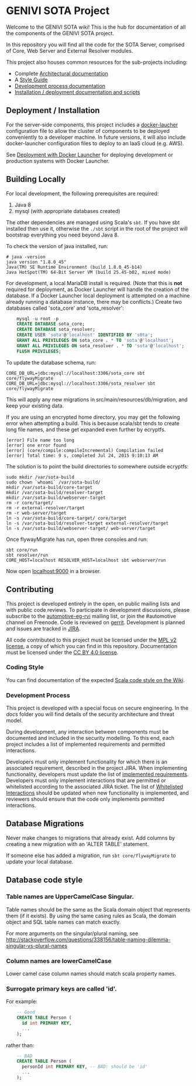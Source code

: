 # GENIVI SOTA Project

Welcome to the GENIVI SOTA wiki! This is the hub for documentation of all the components of the GENIVI SOTA project.

In this repository you will find all the code for the SOTA Server, comprised of Core, Web Server and External Resolver modules.

This project also houses common resources for the sub-projects including:

 - Complete [Architectural documentation](Architecture)
 - A [Style Guide](Scala-Styleguide)
 - [Development process documentation](#process)
 - [Installation / deployment documentation and scripts](#install_deploy)

## <a name="install_deploy">Deployment / Installation</a>

<!--- The [sota_client](https://github.com/advancedtelematic/sota-client) project builds an RPM that can be installed on a target system, and includes Yocto recipes to allow it to be built into a GENIVI Demo Platform or AGL Reference Platform image.
-->

For the server-side components, this project includes a [docker-laucher](https://github.com/advancedtelematic/docker-launcher) configuration file to allow the cluster of components to be deployed conveniently to a developer machine. In future versions, it will also include docker-launcher configuration files to deploy to an IaaS cloud (e.g. AWS).

See [Deployment with Docker Launcher](Deployment-with-Docker-Launcher) for deploying development or production systems with Docker Launcher.

## Building Locally

For local development, the following prerequisites are required:

1. Java 8
2. mysql (with appropriate databases created)

The other dependencies are managed using Scala's `sbt`. If you have sbt installed then use it, otherwise the `./sbt` script in the root of the project will bootstrap everything you need beyond Java 8.

To check the version of java installed, run:

    # java -version
    java version "1.8.0_45"
    Java(TM) SE Runtime Environment (build 1.8.0_45-b14)
    Java HotSpot(TM) 64-Bit Server VM (build 25.45-b02, mixed mode)

For development, a local MariaDB install is required. (Note that this is **not** required for deployment, as Docker Launcher will handle the creation of the database. If a Docker Launcher local deployment is attempted on a machine already running a database instance, there may be conflicts.) Create two databases called 'sota_core' and 'sota_resolver':

```sql
    mysql -u root -p
    CREATE DATABASE sota_core;
    CREATE DATABASE sota_resolver;
    CREATE USER 'sota'@'localhost' IDENTIFIED BY 's0ta';
    GRANT ALL PRIVILEGES ON sota_core . * TO 'sota'@'localhost';
    GRANT ALL PRIVILEGES ON sota_resolver . * TO 'sota'@'localhost';
    FLUSH PRIVILEGES;
```

To update the database schema, run:

    CORE_DB_URL=jdbc:mysql://localhost:3306/sota_core sbt core/flywayMigrate
    CORE_DB_URL=jdbc:mysql://localhost:3306/sota_resolver sbt core/flywayMigrate

This will apply any new migrations in src/main/resources/db/migration, and keep your existing data.

If you are using an encrypted home directory, you may get the following error when attempting a build. This is because scala/sbt tends to create long file names, and these get expanded even further by ecryptfs.

    [error] File name too long
    [error] one error found
    [error] (core/compile:compileIncremental) Compilation failed
    [error] Total time: 9 s, completed Jul 24, 2015 9:10:13 AM

The solution is to point the build directories to somewhere outside ecryptfs:

    sudo mkdir /var/sota-build
    sudo chown `whoami` /var/sota-build/
    mkdir /var/sota-build/core-target
    mkdir /var/sota-build/resolver-target
    mkdir /var/sota-build/webserver-target
    rm -r core/target/
    rm -r external-resolver/target
    rm -r web-server/target
    ln -s /var/sota-build/core-target/ core/target
    ln -s /var/sota-build/resolver-target external-resolver/target
    ln -s /var/sota-build/webserver-target/ web-server/target

Once flywayMigrate has run, open three consoles and run:

    sbt core/run
    sbt resolver/run
    CORE_HOST=localhost RESOLVER_HOST=localhost sbt webserver/run

Now open [localhost:9000](http://localhost:9000/) in a browser.

## Contributing

This project is developed entirely in the open, on public mailing lists and with public code reviews. To participate in development discussions, please subscribe to the [automotive-eg-rvi](https://lists.linuxfoundation.org/mailman/listinfo/automotive-eg-rvi) mailing list, or join the #automotive channel on Freenode. Code is reviewed on [gerrit](https://gerrithub.io). Development is planned and issues are tracked in [JIRA](https://www.atlassian.com/software/jira).

All code contributed to this project must be licensed under the [MPL v2 license](https://www.mozilla.org/MPL/2.0/), a copy of which you can find in this repository. Documentation must be licensed under the [CC BY 4.0 license](https://creativecommons.org/licenses/by/4.0/).

### <a name="style">Coding Style</a>

You can find documentation of the expected <a href="Scala-Styleguide">Scala code style on the Wiki</a>.

### <a name="process">Development Process</a>

This project is developed with a special focus on secure engineering. In the *docs* folder you will find details of the security architecture and threat model.

During development, any interaction between components must be documented and included in the security modelling. To this end, each project includes a list of implemented requirements and permitted interactions.

Developers must only implement functionality for which there is an associated requirement, described in the project JIRA. When implementing functionality, developers must update the list of [implemented requirements](Requirements). Developers must only implement interactions that are permitted or whitelisted according to the associated JIRA ticket. The list of [Whitelisted Interactions](Whitelisted-Interactions) should be updated when new functionality is implemented, and reviewers should ensure that the code only implements permitted interactions.

## Database Migrations

Never make changes to migrations that already exist. Add columns by creating a new migration with an 'ALTER TABLE' statement.

If someone else has added a migration, run `sbt core/flywayMigrate` to update your local database.


## Database code style

### Table names are UpperCamelCase Singular.

Table names should be the same as the Scala domain object that represents them (if it exists). By using the same casing rules as Scala, the domain object and SQL table names can match exactly.

For more arguments on the singular/plural naming, see http://stackoverflow.com/questions/338156/table-naming-dilemma-singular-vs-plural-names

### Column names are lowerCamelCase

Lower camel case column names should match scala property names.

### Surrogate primary keys are called 'id'.

For example:

```sql
    -- Good
    CREATE TABLE Person (
      id int PRIMARY KEY,
      ...
    );
```

rather than:

```sql
    -- BAD
    CREATE TABLE Person (
      personId int PRIMARY KEY, -- BAD: should be 'id'
      ...
    );
```

